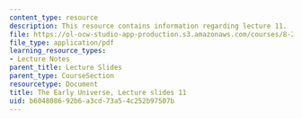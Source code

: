 ```yaml
---
content_type: resource
description: This resource contains information regarding lecture 11.
file: https://ol-ocw-studio-app-production.s3.amazonaws.com/courses/8-286-the-early-universe-fall-2013/b604808692b6a3cd73a54c252b97507b_MIT8_286F13_lec11.pdf
file_type: application/pdf
learning_resource_types:
- Lecture Notes
parent_title: Lecture Slides
parent_type: CourseSection
resourcetype: Document
title: The Early Universe, Lecture slides 11
uid: b6048086-92b6-a3cd-73a5-4c252b97507b
---
```

